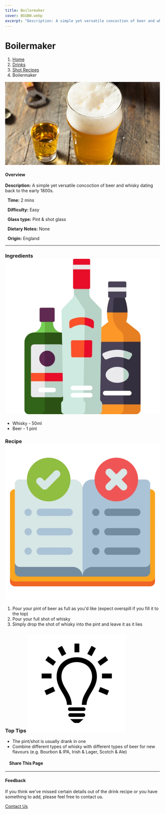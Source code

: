 ```yaml
---
title: Boilermaker
cover: BGGBW.webp
excerpt: "Description: A simple yet versatile concoction of beer and whisky dating back to the early 1800s."
---
```


# Boilermaker

1.  [Home](/)
2.  [Drinks](drinks)
3.  [Shot Recipes](drinks/shotrecipes)
4.  Boilermaker

![](images/boilermaker.webp)

#### Overview

**Description:** A simple yet versatile concoction of beer and whisky dating back to the early 1800s.

  **Time:** 2 mins

  **Difficulty:** Easy

  **Glass type:** Pint & shot glass

  **Dietary Notes:** None

  **Origin:** England

* * *

### Ingredients ![target](images/liquor.webp)

-   Whisky - 50ml
-   Beer - 1 pint

### Recipe ![target](images/rules.webp)

1.  Pour your pint of beer as full as you'd like (expect overspill if you fill it to the top)
2.  Pour your full shot of whisky
3.  Simply drop the shot of whisky into the pint and leave it as it lies

### Top Tips ![target](images/lightbulb.webp)

-   The pint/shot is usually drank in one
-   Combine different types of whisky with different types of beer for new flavours (e.g. Bourbon & IPA, Irish & Lager, Scotch & Ale)

####     Share This Page

[](https://www.facebook.com/sharer/sharer.php?u=beergogglegames.co.uk/Drinks/ShotRecipes/boilermaker)[](https://www.instagram.com/direct/new/)[](https://twitter.com/intent/tweet?url=beergogglegames.co.uk/Drinks/ShotRecipes/boilermaker)

* * *

#### Feedback

If you think we've missed certain details out of the drink recipe or you have something to add, please feel free to contact us.

  
  
  
[Contact Us](contact)
